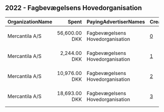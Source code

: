 ## 2022 - Fagbevægelsens Hovedorganisation 
|OrganizationName|Spent|PayingAdvertiserNames|CreativeUrls|Impressions|Genders|AgeBrackets|CountryCodes|BillingAddresses|CandidateBallotInformation|
|:---|---:|:---|:---|---:|:---|:---|:---|:---|:---|
|Mercantila A/S|56,600.00 DKK|Fagbevægelsens Hovedorganisation|[0](https://www.snap.com/political-ads/asset/7215d95073d8b11946a3f410f54e8ec07bd2c73c5927fca554cb084c715f3c34?mediaType=mp4)|1,690,486|||denmark|"Borgergade 6, 5. sal,København S,1300,DK"||
|Mercantila A/S|2,244.00 DKK|Fagbevægelsens Hovedorganisation|[1](https://www.snap.com/political-ads/asset/edf336629611f3618f893e927bb4a1fb0898dfa17d605306f4d275a54e5f2641?mediaType=mp4)|75,446|||denmark|"Borgergade 6, 5. sal,København S,1300,DK"||
|Mercantila A/S|10,976.00 DKK|Fagbevægelsens Hovedorganisation|[2](https://www.snap.com/political-ads/asset/8e4fa41602cd3192c93585ac6c3406571c163d2644e59f70db8669ffce8c3572?mediaType=mp4)|517,457|||denmark|"Borgergade 6, 5. sal,København S,1300,DK"||
|Mercantila A/S|18,693.00 DKK|Fagbevægelsens Hovedorganisation|[3](https://www.snap.com/political-ads/asset/0a71a6648f97e3377f0f4e672ba845e4492b88a3b345848245f88dca25457b1d?mediaType=mp4)|980,062|||denmark|"Borgergade 6, 5. sal,København S,1300,DK"||
